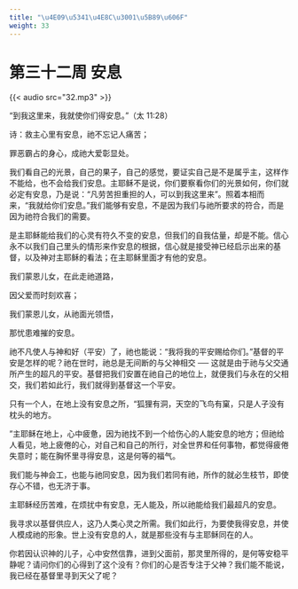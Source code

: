 ```yaml
---
title: "\u4E09\u5341\u4E8C\u3001\u5B89\u606F"
weight: 33
---
```


# 第三十二周 安息

{{< audio src="32.mp3" >}}


“到我这里来，我就使你们得安息。”（太 11:28）

诗：救主心里有安息，祂不忘记人痛苦；

罪恶霸占的身心，成祂大爱彰显处。

我们看自己的光景，自己的果子，自己的感觉，要证实自己是不是属乎主，这样作不能给，也不会给我们安息。主耶稣不是说，你们要察看你们的光景如何，你们就必定有安息，乃是说：“凡劳苦担重担的人，可以到我这里来”。照着本相而来，“我就给你们安息。”我们能够有安息，不是因为我们与祂所要求的符合，而是因为祂符合我们的需要。

是主耶稣能给我们的心灵有符久不变的安息，但我们的自我估量，却是不能。信心永不以我们自己里头的情形来作安息的根据，信心就是接受神已经启示出来的基督，以及神对主耶稣的看法；在主耶稣里面才有他的安息。

我们蒙恩儿女，在此走祂道路，

因父爱而时刻欢喜；

我们蒙恩儿女，从祂面光领悟，

那忧患难摧的安息。

祂不凡使人与神和好（平安）了，祂也能说：“我将我的平安赐给你们。”基督的平安是怎样的呢？祂在世时，祂总是无间断的与父神相交 ── 这就是由于祂与父交通所产生的超凡的平安。基督把我们安置在祂自己的地位上，就便我们与永在的父相交，我们若如此行，我们就得到基督这一个平安。

只有一个人，在地上没有安息之所，“狐狸有洞，天空的飞鸟有窠，只是人子没有枕头的地方。

”主耶稣在地上，心中疲惫，因为祂找不到一个给伤心的人能安息的地方；但祂给人看见，地上疲倦的心，对自己和自己的所行，对全世界和任何事物，都觉得疲倦失意时；能在胸怀里寻得安息，这是何等的福气。

我们能与神会工，也能与祂同安息，因为我们若同有祂，所作的就必生枝节，即使存心不错，也无济于事。

主耶稣经历苦难，在烦扰中有安息，无人能及，所以祂能给我们最超凡的安息。

我寻求以基督供应人，这乃人类心灵之所需。我们如此行，为要使我得安息，并使人模成祂的形象。世上没有安息的人，就是那些没有与主耶稣同在的人。

你若因认识神的儿子，心中安然信靠，进到父面前，那灵里所得的，是何等安稳平静呢？请问你们的心得到了这个没有？你们的心是否专注于父神？我们能不能说，我已经在基督里寻到天父了呢？